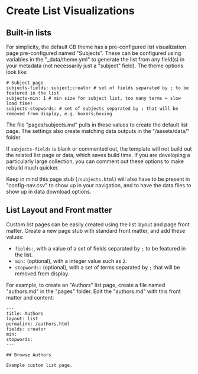 # Create List Visualizations

## Built-in lists

For simplicity, the default CB theme has a pre-configured list visualization page pre-configured named "Subjects". 
These can be configured using variables in the "_data/theme.yml" to generate the list from any field(s) in your metadata (not necessarily just a "subject" field). 
The theme options look like:

```
# Subject page
subjects-fields: subject;creator # set of fields separated by ; to be featured in the list
subjects-min: 1 # min size for subject list, too many terms = slow load time!
subjects-stopwords: # set of subjects separated by ; that will be removed from display, e.g. boxers;boxing
```

The file "pages/subjects.md" pulls in these values to create the default list page.
The settings also create matching data outputs in the "/assets/data/" folder.

If `subjects-fields` is blank or commented out, the template will not build out the related list page or data, which saves build time. 
If you are developing a particularly large collection, you can comment out these options to make rebuild much quicker. 

Keep in mind this page stub (`/subjects.html`) will also have to be present in "config-nav.csv" to show up in your navigation, and to have the data files to show up in data download options. 

## List Layout and Front matter

Custom list pages can be easily created using the list layout and page front matter.
Create a new page stub with standard front matter, and add these values: 

- `fields:`, with a value of a set of fields separated by `;` to be featured in the list.
- `min:` (optional), with a integer value such as `2`.
- `stopwords:` (optional), with a set of terms separated by `;` that will be removed from display.

For example, to create an "Authors" list page, create a file named "authors.md" in the "pages" folder. 
Edit the "authors.md" with this front matter and content:

```
---
title: Authors
layout: list
permalink: /authors.html
fields: creator
min: 
stopwords:
---

## Browse Authors

Example custom list page.
```


